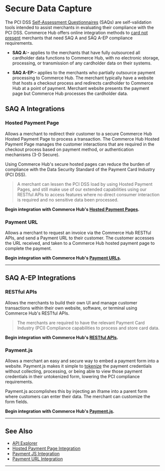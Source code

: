 # Secure Data Capture

The PCI DSS [Self-Assessment Questionnaires](?path=docs/Resources/FAQs-Glossary/Glossary.md#self-assessment-questionnaire) (SAQs) are self-validation tools intended to assist merchants in evaluating their compliance with the PCI DSS. Commerce Hub offers online integration methods to [card not present](?path=docs/Resources/FAQs-Glossary/Glossary.md#card-not-present) merchants that need SAQ A and SAQ A-EP compliance requirements.

- **SAQ A:-** applies to the merchants that have fully outsourced all cardholder data functions to Commerce Hub, with no electronic storage, processing, or transmission of any cardholder data on their systems.

- **SAQ A-EP:-** applies to the merchants who partially outsource payment processing to Commerce Hub. The merchant typically have a website that hosts a checkout process and redirects cardholder to Commerce Hub at a point of payment. Merchant website presents the payment page but Commerce Hub processes the cardholder data.

## SAQ A Integrations

### Hosted Payment Page

Allows a merchant to redirect their customer to a secure Commerce Hub Hosted Payment Page to process a transaction. The Commerce Hub Hosted Payment Page manages the customer interactions that are required in the checkout process based on payment method, or authentication mechanisms (3-D Secure).

Using Commerce Hub's secure hosted pages can reduce the burden of compliance with the Data Security Standard of the Payment Card Industry (PCI DSS).

<!-- theme: info -->
>A merchant can lessen the PCI DSS load by using Hosted Payment Pages, and still make use of our extended capabilities using our RESTful APIs to access features where no direct consumer interaction is required and no sensitive data been processed.

**Begin integration with Commerce Hub's [Hosted Payment Pages](?path=docs/Online-Mobile-Digital/Hosted-Payment-Page/Hosted-Payment-Page.md).**

### Payment URL

Allows a merchant to request an invoice via the Commerce Hub RESTful APIs, and send a Payment URL to their customer. The customer accesses the URL received, and taken to a Commerce Hub hosted payment page to complete the payment.

**Begin integration with Commerce Hub's [Payment URLs](?path=docs/Online-Mobile-Digital/Payment-URL/Payment-URL.md).**

---

## SAQ A-EP Integrations

### RESTful APIs

Allows the merchants to build their own UI and manage customer transactions within their own website, software, or terminal using Commerce Hub's RESTful APIs.

<!-- theme: warning -->
> The merchants are required to have the relevant Payment Card Industry (PCI) Compliance capabilities to process and store card data.

**Begin integration with Commerce Hub's [RESTful APIs](?path=docs/Resources/API-Documents/Use-Our-APIs.md).**

### Payment.js

Allows a merchant an easy and secure way to embed a payment form into a website. Payment.js makes it simple to [tokenize](?path=docs/Resources/API-Documents/Payments_VAS/Payment-Token.md) the payment credentials without collecting, processing, or being able to view those payment credentials in their untokenized form, lowering the PCI compliance requirements.

Payment.js accomplishes this by injecting an iframe into a parent form where customers can enter their data. The merchant can customize the form fields.

**Begin integration with Commerce Hub's [Payment.js](?path=docs/Online-Mobile-Digital/Payment-JS/Payment-JS.md).**

---

## See Also
- [API Explorer](../api/?type=post&path=/payments/v1/charges)
- [Hosted Payment Page Integration](?path=docs/Online-Mobile-Digital/Hosted-Payment-Page/Hosted-Payment-Page.md)
- [Payment JS Integration](?path=docs/Online-Mobile-Digital/Payment-JS/Payment-JS.md)
- [Payment URL Integration](?path=docs/Online-Mobile-Digital/Payment-URL/Payment-URL.md)

---
